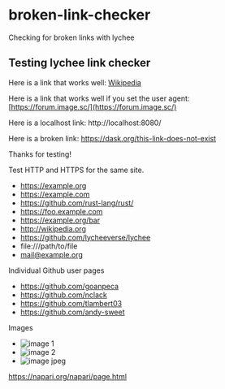 # broken-link-checker
Checking for broken links with lychee

## Testing lychee link checker

Here is a link that works well: [Wikipedia](https://www.wikipedia.org/)

Here is a link that works well if you set the user agent: [https://forum.image.sc/](https://forum.image.sc/)

Here is a localhost link: http://localhost:8080/

Here is a broken link: https://dask.org/this-link-does-not-exist

Thanks for testing!

Test HTTP and HTTPS for the same site.
- https://example.org
- https://example.com
- https://github.com/rust-lang/rust/
- https://foo.example.com
- https://example.org/bar
- http://wikipedia.org
- https://github.com/lycheeverse/lychee
- file:///path/to/file
- mail@example.org

Individual Github user pages
- https://github.com/goanpeca
- https://github.com/nclack
- https://github.com/tlambert03
- https://github.com/andy-sweet

Images
- ![image 1](https://napari.org/images/page-customization/opengraph-example.png)
- ![image 2](https://napari.org/images/page-customization/intro.png)
- ![image jpeg](https://napari.org/images/page-customization/intro.jpg)

https://napari.org/napari/page.html
